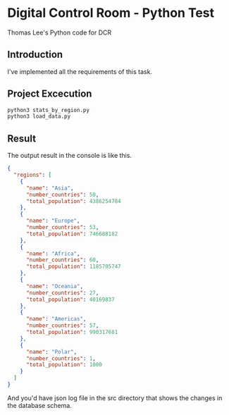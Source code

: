 # Digital Control Room - Python Test

Thomas Lee's Python code for DCR

## Introduction

I've implemented all the requirements of this task.

## Project Excecution

```bash
python3 stats_by_region.py
python3 load_data.py
```

## Result

The output result in the console is like this.

```json
{
  "regions": [
    {
      "name": "Asia",
      "number_countries": 50,
      "total_population": 4386254784
    },
    {
      "name": "Europe",
      "number_countries": 53,
      "total_population": 746688182
    },
    {
      "name": "Africa",
      "number_countries": 60,
      "total_population": 1185705747
    },
    {
      "name": "Oceania",
      "number_countries": 27,
      "total_population": 40169837
    },
    {
      "name": "Americas",
      "number_countries": 57,
      "total_population": 990317681
    },
    {
      "name": "Polar",
      "number_countries": 1,
      "total_population": 1000
    }
  ]
}
```

And you'd have json log file in the src directory that shows the changes in the database schema.
